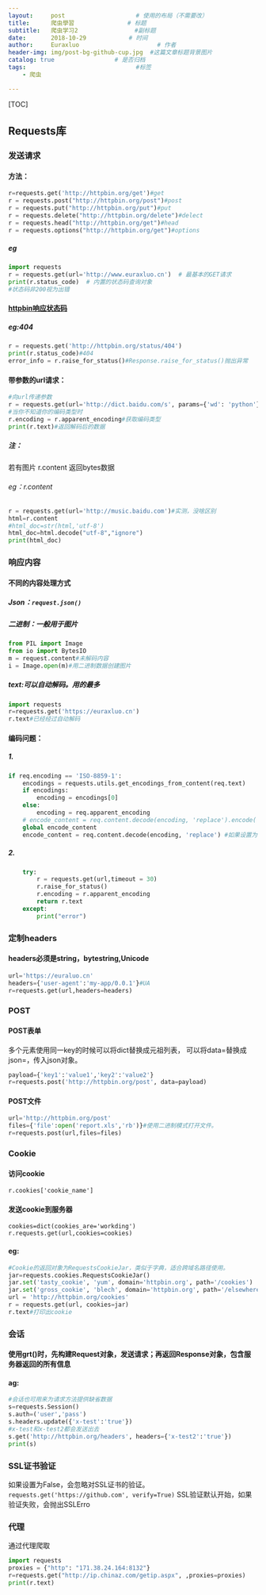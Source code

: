 ```yaml
---
layout:     post                    # 使用的布局（不需要改）
title:      爬虫學習               # 标题 
subtitle:   爬虫学习2                #副标题
date:       2018-10-29            # 时间
author:     Euraxluo                      # 作者
header-img: img/post-bg-github-cup.jpg  #这篇文章标题背景图片
catalog: true                 # 是否归档
tags:                               #标签
    - 爬虫

---
```

[TOC]
## Requests库
### 发送请求

#### 方法：
```python
r=requests.get('http://httpbin.org/get')#get
r = requests.post("http://httpbin.org/post")#post
r = requests.put("http://httpbin.org/put")#put
r = requests.delete("http://httpbin.org/delete")#delect
r = requests.head("http://httpbin.org/get")#head
r = requests.options("http://httpbin.org/get")#options
```

##### eg
```python
import requests
r = requests.get(url='http://www.euraxluo.cn')  # 最基本的GET请求
print(r.status_code)  # 内置的状态码查询对象
#状态码非200视为出错
```

#### [httpbin响应状态码](url=http://httpbin.org/#/)
##### eg:404
```python
r = requests.get('http://httpbin.org/status/404')
print(r.status_code)#404
error_info = r.raise_for_status()#Response.raise_for_status()抛出异常
```

#### 带参数的url请求：
```python
#向url传递参数
r = requests.get(url='http://dict.baidu.com/s', params={'wd': 'python'})#带参数的GET请求
#当你不知道你的编码类型时
r.encoding = r.apparent_encoding#获取编码类型
print(r.text)#返回解码后的数据
```

##### 注：
若有图片 r.content 返回bytes数据

###### eg：r.content
```python
r = requests.get(url='http://music.baidu.com')#实测，没啥区别
html=r.content
#html_doc=str(html,'utf-8')
html_doc=html.decode("utf-8","ignore")
print(html_doc)
```
### 响应内容
#### 不同的内容处理方式

##### Json：`request.json()`

##### 二进制：一般用于图片
```python
from PIL import Image
from io import BytesIO
m = request.content#未解码内容
i = Image.open(m)#用二进制数据创建图片
```

##### text:可以自动解码。用的最多
```python
import requests
r=requests.get('https://euraxluo.cn')
r.text#已经经过自动解码
```

#### 编码问题：

##### 1.
```python
if req.encoding == 'ISO-8859-1':
    encodings = requests.utils.get_encodings_from_content(req.text)
    if encodings:
        encoding = encodings[0]
    else:
        encoding = req.apparent_encoding
    # encode_content = req.content.decode(encoding, 'replace').encode('utf-8', 'replace')
    global encode_content
    encode_content = req.content.decode(encoding, 'replace') #如果设置为replace，则会用?取代非法字符；
```

##### 2.
```python
    try:
        r = requests.get(url,timeout = 30)
        r.raise_for_status()
        r.encoding = r.apparent_encoding
        return r.text
    except:
		print("error")
```

### 定制headers

#### headers必须是string，bytestring,Unicode
```python
url='https://euraluo.cn'
headers={'user-agent':'my-app/0.0.1'}#UA
r=requests.get(url,headers=headers)
```

### POST
#### POST表单
多个元素使用同一key的时候可以将dict替换成元祖列表，
可以将data=替换成json=，传入json对象。
```python
payload={'key1':'value1','key2':'value2'}
r=requests.post('http://httpbin.org/post', data=payload)
```

#### POST文件
```python
url='http://httpbin.org/post'
files={'file':open('report.xls','rb')}#使用二进制模式打开文件。
r=requests.post(url,files=files)
```

### Cookie

#### 访问cookie
`r.cookies['cookie_name']`

#### 发送cookie到服务器
`cookies=dict(cookies_are='workding')`	
`r.requests.get(url,cookies=cookies)`

#### eg:
```python
#Cookie的返回对象为RequestsCookieJar，类似于字典，适合跨域名路径使用。
jar=requests.cookies.RequestsCookieJar()
jar.set('tasty_cookie', 'yum', domain='httpbin.org', path='/cookies')
jar.set('gross_cookie', 'blech', domain='httpbin.org', path='/elsewhere')
url = 'http://httpbin.org/cookies'
r = requests.get(url, cookies=jar)
r.text#打印出cookie
```
### 会话
#### 使用grt()时，先构建Request对象，发送请求；再返回Response对象，包含服务器返回的所有信息

#### ag:
```python
#会话也可用来为请求方法提供缺省数据
s=requests.Session()
s.auth=('user','pass')
s.headers.update({'x-test':'true'})
#x-test和x-test2都会发送出去
s.get('http://httpbin.org/headers', headers={'x-test2':'true'})
print(s)
```
### SSL证书验证
如果设置为False，会忽略对SSL证书的验证。
`requests.get('https://github.com', verify=True)`
SSL验证默认开始，如果验证失败，会抛出SSLErro
### 代理
通过代理爬取
```python
import requests
proxies = {"http": "171.38.24.164:8132"}
r=requests.get("http://ip.chinaz.com/getip.aspx", ,proxies=proxies)
print(r.text)
```